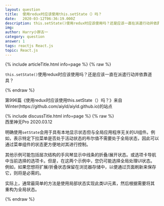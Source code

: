 ```yaml
---
layout: question
title:  使用redux时应该使用this.setState（）吗？
date:   2020-03-12T06:36:19.000Z
description: this.setState()使用redux时应该使用吗？还是应该一直在派遣行动并依靠道具？...
img: 
author: Harry小胖古一
category: question
answer: 1
tags: reactjs React.js
topic: React.js
---
```

<div class="article-root">
  <div class="article">
    {% include articleTitle.html info=page %}
    {% raw %}
    <div class="article-content"><p><font style="vertical-align: inherit;"></font><code>this.setState()</code><font style="vertical-align: inherit;"><font style="vertical-align: inherit;">使用redux时</font><font style="vertical-align: inherit;">应该</font><font style="vertical-align: inherit;">使用吗？</font><font style="vertical-align: inherit;">还是应该一直在派遣行动并依靠道具？</font></font></p></div>
    {% endraw %}
  </div>
  <p class="winter_mark">第996篇《使用redux时应该使用this.setState（）吗？》来自Winter(https://github.com/aiyld/aiyld.github.io)的站点</p>
  <div class="discuss-wrapper">
    {% include discussTitle.html info=page %}
    {% raw %}
    <div class="discuss-list">
    <div class="discuss-item">
        <div class="discuss-parent">
          <div class="discuss-meta">
            <span class="discuss-user">西里神无Pro</span>
            <span class="discuss-time">2020.03.12</span>
          </div>
          <div class="discuss-comment"><p><font style="vertical-align: inherit;"><font style="vertical-align: inherit;">明确使用</font></font><code>setState</code><font style="vertical-align: inherit;"><font style="vertical-align: inherit;">会用于具有本地显示状态但与全局应用程序无关的UI组件。</font><font style="vertical-align: inherit;">例如，表示特定下拉菜单是否处于活动状态的布尔值不需要处于全局状态，因此可以通过菜单组件的状态更方便地对其进行控制。</font></font></p>

<p><font style="vertical-align: inherit;"><font style="vertical-align: inherit;">其他示例可能包括层次结构的手风琴显示中线条的折叠/展开状态。</font><font style="vertical-align: inherit;">或选项卡导航中当前选择的选项卡。</font><font style="vertical-align: inherit;">但是，在这两个示例中，您仍可能选择全局处理UI状态。</font><font style="vertical-align: inherit;">例如，如果您想将扩展/折叠状态保留在浏览器存储中，以便通过页面刷新来保存它，则将是必需的。</font></font></p>

<p><font style="vertical-align: inherit;"><font style="vertical-align: inherit;">实际上，通常最简单的方法是使用局部状态实现此类UI元素，然后根据需要将其重构为全局状态。</font></font></p></div>
        </div></div>
    </div>
    {% endraw %}
  </div>
<div>
